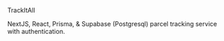 TrackItAll

NextJS, React, Prisma, & Supabase (Postgresql) parcel tracking service with authentication.
